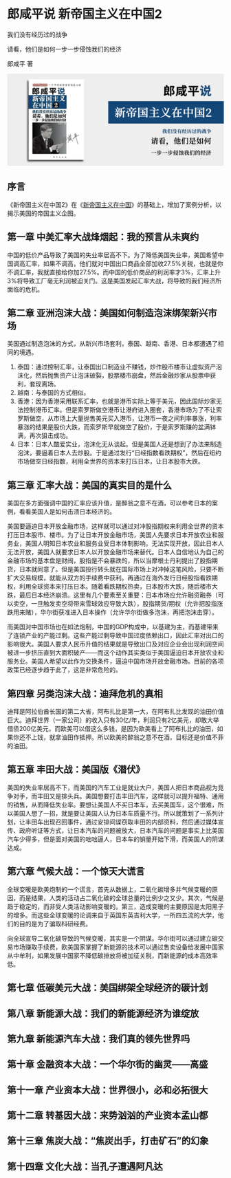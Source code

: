 # 郎咸平说 新帝国主义在中国2

我们没有经历过的战争

请看，他们是如何一步一步侵蚀我们的经济

郎咸平 著

![cover](contents/wx-cover.png)

## 序言

《新帝国主义在中国2》在《[新帝国主义在中国](../郎咸平说-新帝国主义在中国/README.md)》的基础上，增加了案例分析，以揭示美国的帝国主义企图。

## 第一章 中美汇率大战烽烟起：我的预言从未爽约

中国的低价产品导致了美国的失业率居高不下。为了降低美国失业率，美国希望中国调高汇率，如果不调高，他们就对中国出口商品全部加收27.5%关税，也就是你不调汇率，我就直接给你加27.5%。而中国的低价商品的利润率才3%，汇率上升3%将导致工厂毫无利润被迫关门。这是美国发起汇率大战，将导致的我们经济所面临的危机。

## 第二章 亚洲泡沫大战：美国如何制造泡沫绑架新兴市场

美国通过制造泡沫的方式，从新兴市场套利，泰国、越南、香港、日本都遭遇了相同的境遇。

1. 泰国：通过控制汇率，让泰国出口制造业不赚钱，炒作股市楼市让虚拟资产泡沫化，然后抛售资产让泡沫破裂，股票楼市崩盘，然后金融炒家从股票中获利，套现离场。
2. 越南：与泰国的方式相似。
3. 香港：因为香港采用联系汇率，也就是港币实际上等于美元，因此国际炒家无法控制港币汇率。但是索罗斯做空港币让港府进入圈套，香港市场为了不让索罗斯做空，从市场上大量抛售美元买入港币，让港币一夜之间利率暴涨，利率暴涨的结果是股价大跌，而索罗斯早就做空了股价，于是索罗斯赚的盆满钵满，再次狙击成功。
4. 日本：日本人酷爱实业，泡沫化无从谈起。但是美国人还是想到了办法来制造泡沫，要逼着日本人去炒股。于是通过发行“日经指数看跌期权”，然后在纽约市场做空日经指数，利用全世界的资本来打压日本，让日本股市大跌。

## 第三章 汇率大战：美国的真实目的是什么

美国在多方面强调中国的汇率应该升值，是醉翁之意不在酒，可以参考日本的案例，看看美国人是如何击溃日本经济的。

美国要逼迫日本开放金融市场，这样就可以通过对冲股指期权来利用全世界的资本打压日本股市、楼市。为了让日本开放金融市场，美国人先要求日本开放农业和服务业，美国人明知日本农业和服务业受日本体制影响，无法实现开放，因此日本人无法开放，美国人就要求日本人以开放金融市场来替代。日本人自信地认为自己的金融市场的基本盘是财阀，股指是不会暴跌的，所以当摩根士丹利提出了股指期货，日本就同意了。但是美国投行转头就在国际市场上对冲掉这笔风险，只要不断扩大交易规模，就能从双方的手续费中获利。再通过在海外发行日经股指看跌期权，利用全球资本来打压日本。随着看跌期权热卖，日本股市大跌，随后楼市大跌，最后日本经济崩溃。这里有几个要素至关重要：日本市场应允许融资融券（可以卖空，一旦触发卖空将带来雪球效应导致大跌），股指期货/期权（允许把股指涨跌用来赌），华尔街获准进入日本操作（允许华尔街做多泡沫，再把泡沫击穿）。

而美国对中国市场也在如法炮制，中国的GDP构成中，以基建为主，而基建带来了连锁产业的产能过剩。这些产能过剩导致中国过度依赖出口，因此汇率对出口的影响很大。美国人要求人民币升值的结果就是导致出口及对应企业会出现利润空间被进一步挤压直到大面积破产——而这个动作其实类似于美国逼迫日本开放农业和服务业。美国人希望以此作为交换条件，逼迫中国市场开放金融市场。目前的各项政策已经逐步趋于此了，这是非常危险的。

## 第四章 另类泡沫大战：迪拜危机的真相

迪拜是阿拉伯酋长国的第二大省，阿布扎比是第一大，在阿布扎比发现的油田价值巨大。迪拜世界（一家公司）的收入只有30亿/年，利润只有2亿美元，却敢大举借债200亿美元，而欧美可以借这么多钱，是因为欧美看上了阿布扎比的油田，如果你还不上钱，就拿油田作抵押。所以欧美的醉翁之意不在酒，目标还是价值不菲的油田。

## 第五章 丰田大战：美国版《潜伏》

美国的失业率居高不下，而美国的汽车工业是就业大户，美国人把日本商品视为竞争对手，而丰田又是排头兵。美国想要打击丰田汽车，这样就可以提升福特、通用的销售，从而降低失业率。要想让美国人不买日本车，去买美国车，这个很难，所以美国人想了一招，就是要让美国人认为日本车质量不行。所以就策划了一系列计划，让丰田车出现召回事件，通过安排间谍窃取丰田的内部资料，然后通过媒体宣传、政府听证等方式，让日本汽车的问题被放大，日本汽车的问题是事实上比美国汽车少得多，但是面对美国的咄咄逼人，日本车的销量开始下滑，而美国人的阴谋达成。

## 第六章 气候大战：一个惊天大谎言

全球变暖是欧美炮制的一个谎言，首先从数据上，二氧化碳增多并气候变暖的原因，而是结果，人类的活动占二氧化碳的全球总量的比例少之又少。其次，气候是趋于稳定的，而非受人类活动影响变暖的。第三，造成变暖的主要原因是太阳黑子的增多。而这些全球变暖的论调来自于英国东英吉利大学，一所四五流的大学，他们的目的是为了骗取科研经费。

向全球宣导二氧化碳导致的气候变暖，其实是一个阴谋。华尔街可以通过建立碳交易市场赚取手续费，欧美国家掌握了新能源的技术可以通过售卖设备给发展中国家从中牟利，如果发展中国家不降低碳排放将被加征关税，而新能源的成本高效率低。

## 第七章 低碳美元大战：美国绑架全球经济的碳计划

## 第八章 新能源大战：我们的新能源经济为谁绽放

## 第九章 新能源汽车大战：我们真的领先世界吗

## 第十章 金融资本大战：一个华尔街的幽灵——高盛

## 第十一章 产业资本大战：世界很小，必和必拓很大

## 第十二章 转基因大战：来势汹汹的产业资本孟山都

## 第十三章 焦炭大战：“焦炭出手，打击矿石”的幻象

## 第十四章 文化大战：当孔子遭遇阿凡达
